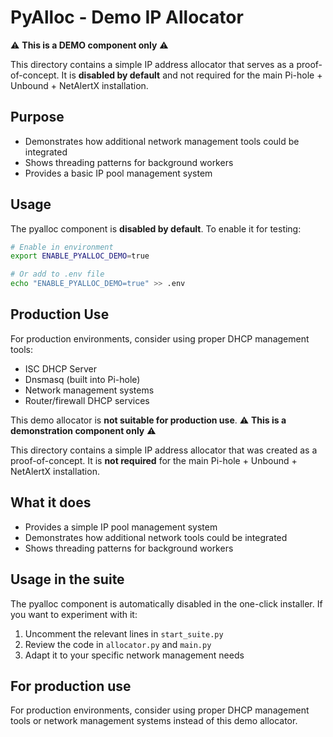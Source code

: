 # PyAlloc - Demo IP Allocator

⚠️ **This is a DEMO component only** ⚠️

This directory contains a simple IP address allocator that serves as a proof-of-concept. It is **disabled by default** and not required for the main Pi-hole + Unbound + NetAlertX installation.

## Purpose

- Demonstrates how additional network management tools could be integrated
- Shows threading patterns for background workers
- Provides a basic IP pool management system

## Usage

The pyalloc component is **disabled by default**. To enable it for testing:

```bash
# Enable in environment
export ENABLE_PYALLOC_DEMO=true

# Or add to .env file
echo "ENABLE_PYALLOC_DEMO=true" >> .env
```

## Production Use

For production environments, consider using proper DHCP management tools:
- ISC DHCP Server
- Dnsmasq (built into Pi-hole)
- Network management systems
- Router/firewall DHCP services

This demo allocator is **not suitable for production use**.
⚠️ **This is a demonstration component only** ⚠️

This directory contains a simple IP address allocator that was created as a proof-of-concept. It is **not required** for the main Pi-hole + Unbound + NetAlertX installation.

## What it does

- Provides a simple IP pool management system
- Demonstrates how additional network tools could be integrated
- Shows threading patterns for background workers

## Usage in the suite

The pyalloc component is automatically disabled in the one-click installer. If you want to experiment with it:

1. Uncomment the relevant lines in `start_suite.py`
2. Review the code in `allocator.py` and `main.py`
3. Adapt it to your specific network management needs

## For production use

For production environments, consider using proper DHCP management tools or network management systems instead of this demo allocator.

